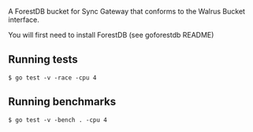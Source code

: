 
A ForestDB bucket for Sync Gateway that conforms to the Walrus Bucket interface.

You will first need to install ForestDB (see goforestdb README)

## Running tests

```
$ go test -v -race -cpu 4
```

## Running benchmarks


```
$ go test -v -bench . -cpu 4
```
